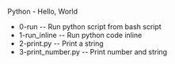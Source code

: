Python - Hello, World
- 0-run -- Run python script from bash script
- 1-run_inline -- Run python code inline
- 2-print.py -- Print a string
- 3-print_number.py -- Print number and string
